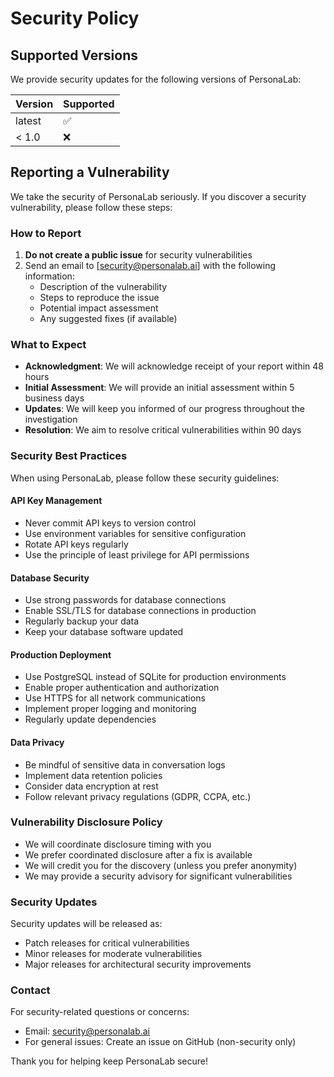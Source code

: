 # Security Policy

## Supported Versions

We provide security updates for the following versions of PersonaLab:

| Version | Supported          |
| ------- | ------------------ |
| latest  | :white_check_mark: |
| < 1.0   | :x:                |

## Reporting a Vulnerability

We take the security of PersonaLab seriously. If you discover a security vulnerability, please follow these steps:

### How to Report

1. **Do not create a public issue** for security vulnerabilities
2. Send an email to [security@personalab.ai] with the following information:
   - Description of the vulnerability
   - Steps to reproduce the issue
   - Potential impact assessment
   - Any suggested fixes (if available)

### What to Expect

- **Acknowledgment**: We will acknowledge receipt of your report within 48 hours
- **Initial Assessment**: We will provide an initial assessment within 5 business days
- **Updates**: We will keep you informed of our progress throughout the investigation
- **Resolution**: We aim to resolve critical vulnerabilities within 90 days

### Security Best Practices

When using PersonaLab, please follow these security guidelines:

#### API Key Management
- Never commit API keys to version control
- Use environment variables for sensitive configuration
- Rotate API keys regularly
- Use the principle of least privilege for API permissions

#### Database Security
- Use strong passwords for database connections
- Enable SSL/TLS for database connections in production
- Regularly backup your data
- Keep your database software updated

#### Production Deployment
- Use PostgreSQL instead of SQLite for production environments
- Enable proper authentication and authorization
- Use HTTPS for all network communications
- Implement proper logging and monitoring
- Regularly update dependencies

#### Data Privacy
- Be mindful of sensitive data in conversation logs
- Implement data retention policies
- Consider data encryption at rest
- Follow relevant privacy regulations (GDPR, CCPA, etc.)

### Vulnerability Disclosure Policy

- We will coordinate disclosure timing with you
- We prefer coordinated disclosure after a fix is available
- We will credit you for the discovery (unless you prefer anonymity)
- We may provide a security advisory for significant vulnerabilities

### Security Updates

Security updates will be released as:
- Patch releases for critical vulnerabilities
- Minor releases for moderate vulnerabilities
- Major releases for architectural security improvements

### Contact

For security-related questions or concerns:
- Email: security@personalab.ai
- For general issues: Create an issue on GitHub (non-security only)

Thank you for helping keep PersonaLab secure! 